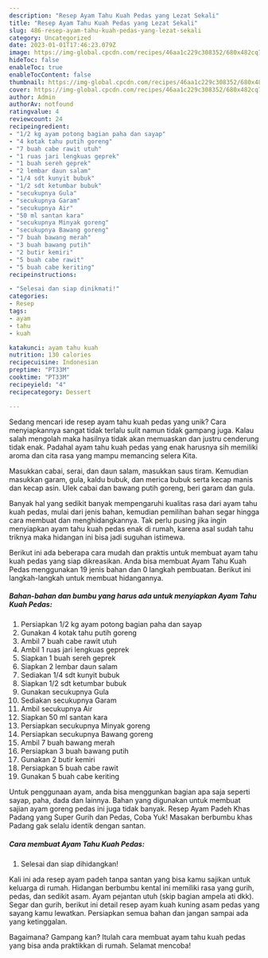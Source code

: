 ```yaml
---
description: "Resep Ayam Tahu Kuah Pedas yang Lezat Sekali"
title: "Resep Ayam Tahu Kuah Pedas yang Lezat Sekali"
slug: 486-resep-ayam-tahu-kuah-pedas-yang-lezat-sekali
category: Uncategorized
date: 2023-01-01T17:46:23.079Z
image: https://img-global.cpcdn.com/recipes/46aa1c229c308352/680x482cq70/ayam-tahu-kuah-pedas-foto-resep-utama.jpg
hideToc: false
enableToc: true
enableTocContent: false
thumbnail: https://img-global.cpcdn.com/recipes/46aa1c229c308352/680x482cq70/ayam-tahu-kuah-pedas-foto-resep-utama.jpg
cover: https://img-global.cpcdn.com/recipes/46aa1c229c308352/680x482cq70/ayam-tahu-kuah-pedas-foto-resep-utama.jpg
author: Admin
authorAv: notfound
ratingvalue: 4
reviewcount: 24
recipeingredient:
- "1/2 kg ayam potong bagian paha dan sayap"
- "4 kotak tahu putih goreng"
- "7 buah cabe rawit utuh"
- "1 ruas jari lengkuas geprek"
- "1 buah sereh geprek"
- "2 lembar daun salam"
- "1/4 sdt kunyit bubuk"
- "1/2 sdt ketumbar bubuk"
- "secukupnya Gula"
- "secukupnya Garam"
- "secukupnya Air"
- "50 ml santan kara"
- "secukupnya Minyak goreng"
- "secukupnya Bawang goreng"
- "7 buah bawang merah"
- "3 buah bawang putih"
- "2 butir kemiri"
- "5 buah cabe rawit"
- "5 buah cabe keriting"
recipeinstructions:

- "Selesai dan siap dinikmati!"
categories:
- Resep
tags:
- ayam
- tahu
- kuah

katakunci: ayam tahu kuah 
nutrition: 130 calories
recipecuisine: Indonesian
preptime: "PT33M"
cooktime: "PT33M"
recipeyield: "4"
recipecategory: Dessert

---
```





Sedang mencari ide resep ayam tahu kuah pedas yang unik? Cara menyiapkannya sangat tidak terlalu sulit namun tidak gampang juga. Kalau salah mengolah maka hasilnya tidak akan memuaskan dan justru cenderung tidak enak. Padahal ayam tahu kuah pedas yang enak harusnya sih memiliki aroma dan cita rasa yang mampu memancing selera Kita.





Masukkan cabai, serai, dan daun salam, masukkan saus tiram. Kemudian masukkan garam, gula, kaldu bubuk, dan merica bubuk serta kecap manis dan kecap asin. Ulek cabai dan bawang putih goreng, beri garam dan gula.

Banyak hal yang sedikit banyak mempengaruhi kualitas rasa dari ayam tahu kuah pedas, mulai dari jenis bahan, kemudian pemilihan bahan segar hingga cara membuat dan menghidangkannya. Tak perlu pusing jika ingin menyiapkan ayam tahu kuah pedas enak di rumah, karena asal sudah tahu triknya maka hidangan ini bisa jadi suguhan istimewa.






Berikut ini ada beberapa cara mudah dan praktis untuk membuat ayam tahu kuah pedas yang siap dikreasikan. Anda bisa membuat Ayam Tahu Kuah Pedas menggunakan 19 jenis bahan dan 0 langkah pembuatan. Berikut ini langkah-langkah untuk membuat hidangannya.

<!--inarticleads1-->

##### Bahan-bahan dan bumbu yang harus ada untuk menyiapkan Ayam Tahu Kuah Pedas:

1. Persiapkan 1/2 kg ayam potong bagian paha dan sayap
1. Gunakan 4 kotak tahu putih goreng
1. Ambil 7 buah cabe rawit utuh
1. Ambil 1 ruas jari lengkuas geprek
1. Siapkan 1 buah sereh geprek
1. Siapkan 2 lembar daun salam
1. Sediakan 1/4 sdt kunyit bubuk
1. Siapkan 1/2 sdt ketumbar bubuk
1. Gunakan secukupnya Gula
1. Sediakan secukupnya Garam
1. Ambil secukupnya Air
1. Siapkan 50 ml santan kara
1. Persiapkan secukupnya Minyak goreng
1. Persiapkan secukupnya Bawang goreng
1. Ambil 7 buah bawang merah
1. Persiapkan 3 buah bawang putih
1. Gunakan 2 butir kemiri
1. Persiapkan 5 buah cabe rawit
1. Gunakan 5 buah cabe keriting


Untuk penggunaan ayam, anda bisa menggunkan bagian apa saja seperti sayap, paha, dada dan lainnya. Bahan yang digunakan untuk membuat sajian ayam goreng pedas ini juga tidak banyak. Resep Ayam Padeh Khas Padang yang Super Gurih dan Pedas, Coba Yuk! Masakan berbumbu khas Padang gak selalu identik dengan santan. 

<!--inarticleads2-->

##### Cara membuat Ayam Tahu Kuah Pedas:


1. Selesai dan siap dihidangkan!

Kali ini ada resep ayam padeh tanpa santan yang bisa kamu sajikan untuk keluarga di rumah. Hidangan berbumbu kental ini memiliki rasa yang gurih, pedas, dan sedikit asam. Ayam pejantan utuh (skip bagian ampela ati dkk). Segar dan gurih, berikut ini detail resep ayam kuah kuning asam pedas yang sayang kamu lewatkan. Persiapkan semua bahan dan jangan sampai ada yang ketinggalan. 

Bagaimana? Gampang kan? Itulah cara membuat ayam tahu kuah pedas yang bisa anda praktikkan di rumah. Selamat mencoba!
